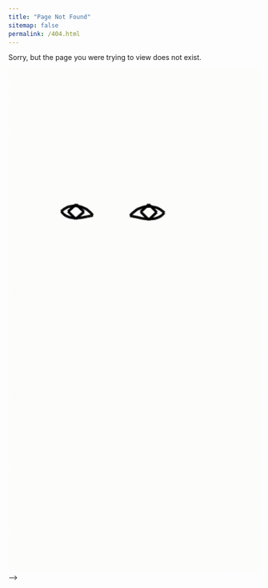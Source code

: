 ```yaml
---
title: "Page Not Found"
sitemap: false
permalink: /404.html
---
```


Sorry, but the page you were trying to view does not exist.

<div style="text-align: center;">
  <img src='/images/eyes-trim.gif'> 
</div>-->